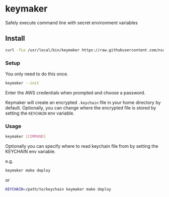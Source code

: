 # keymaker
Safely execute command line with secret environment variables

## Install

```bash
curl -fLo /usr/local/bin/keymaker https://raw.githubusercontent.com/nsarno/keymaker/master/keymaker && sudo chmod a+x /usr/local/bin/keymaker
```

### Setup

You only need to do this once.

```bash
keymaker --init
```

Enter the AWS credentials when prompted and choose a password.

Keymaker will create an encrypted `.keychain` file in your home directory by default. Optionally, you can change where the encrypted file is stored by setting the `KEYCHAIN` env variable.

### Usage

```bash
keymaker [COMMAND]
```

Optionally you can specify where to read keychain file from by setting the KEYCHAIN env variable.

e.g.

```bash
keymaker make deploy
```

or

```bash
KEYCHAIN=/path/to/keychain keymaker make deploy
```
